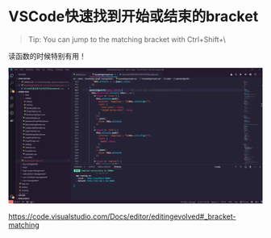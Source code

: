 # VSCode快速找到开始或结束的bracket

> Tip: You can jump to the matching bracket with Ctrl+Shift+\

读函数的时候特别有用！

![](images/matching_bracket.gif)

https://code.visualstudio.com/Docs/editor/editingevolved#_bracket-matching